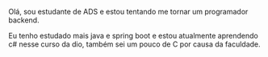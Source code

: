 Olá, sou estudante de ADS e estou tentando me tornar um programador backend.

Eu tenho estudado mais java e spring boot e estou atualmente aprendendo c# nesse curso da dio, também sei um pouco de C por causa da faculdade.
